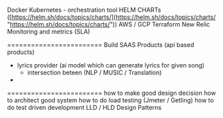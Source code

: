 Docker
Kubernetes - orchestration tool 
HELM CHARTs ([https://helm.sh/docs/topics/charts/](https://helm.sh/docs/topics/charts/ "https://helm.sh/docs/topics/charts/"))
AWS / GCP
Terraform
New Relic Monitoring and metrics (SLA)

========================
Build SAAS Products (api based products)
 - lyrics provider (ai model which can generate lyrics for given song)
	 - intersection beteen (NLP / MUSIC / Translation)
 - 
========================
 how to make good design decision
 how to architect good system
 how to do load testing (Jmeter / Getling)
 how to do test driven development
 LLD / HLD
 Design Patterns
 
 